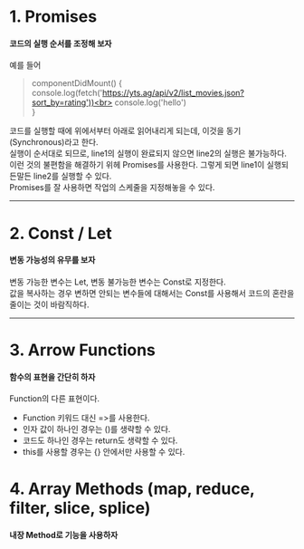 # 1. Promises
#### 코드의 실행 순서를 조정해 보자
예를 들어
> componentDidMount() { <br>
>   console.log(fetch('https://yts.ag/api/v2/list_movies.json?sort_by=rating'))<br>
>   console.log('hello')<br>
> }

코드를 실행할 때에 위에서부터 아래로 읽어내리게 되는데, 이것을 동기(Synchronous)라고 한다.<br>
실행이 순서대로 되므로, line1의 실행이 완료되지 않으면 line2의 실행은 불가능하다.<br>
이런 것의 불편함을 해결하기 위헤 Promises를 사용한다. 그렇게 되면 line1이 실행되든말든 line2를 실행할 수 있다.<br>
Promises를 잘 사용하면 작업의 스케줄을 지정해놓을 수 있다.<br>
* * *

# 2. Const / Let
#### 변동 가능성의 유무를 보자
변동 가능한 변수는 Let, 변동 불가능한 변수는 Const로 지정한다. <br>
값을 복사하는 경우 변하면 안되는 변수들에 대해서는 Const를 사용해서 코드의 혼란을 줄이는 것이 바람직하다.<br>
* * *

# 3. Arrow Functions
#### 함수의 표현을 간단히 하자
Function의 다른 표현이다. <br>
+ Function 키워드 대신 =>를 사용한다.<br>
+ 인자 값이 하나인 경우는 ()를 생략할 수 있다.<br>
+ 코드도 하나인 경우는 return도 생략할 수 있다.<br>
+ this를 사용할 경우는 {} 안에서만 사용할 수 있다.<br>

# 4. Array Methods (map, reduce, filter, slice, splice)
#### 내장 Method로 기능을 사용하자
**<Map>**


